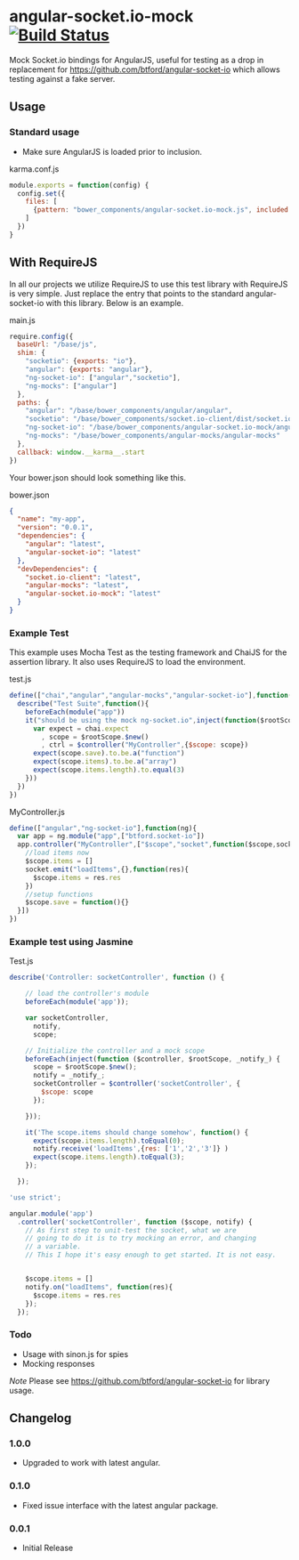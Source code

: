 angular-socket.io-mock [![Build Status](https://travis-ci.org/nullivex/angular-socket.io-mock.png?branch=master)](https://travis-ci.org/nullivex/angular-socket.io-mock)
======================

Mock Socket.io bindings for AngularJS, useful for testing as a drop in replacement for
https://github.com/btford/angular-socket-io which allows testing against a fake server.

## Usage

### Standard usage

* Make sure AngularJS is loaded prior to inclusion.

karma.conf.js
```js
module.exports = function(config) {
  config.set({
    files: [
      {pattern: "bower_components/angular-socket.io-mock.js", included: false}
    ]
  })
}
```

## With RequireJS

In all our projects we utilize RequireJS to use this test library with RequireJS is very simple. Just replace the entry
that points to the standard angular-socket-io with this library. Below is an example.

main.js
```js
require.config({
  baseUrl: "/base/js",
  shim: {
    "socketio": {exports: "io"},
    "angular": {exports: "angular"},
    "ng-socket-io": ["angular","socketio"],
    "ng-mocks": ["angular"]
  },
  paths: {
    "angular": "/base/bower_components/angular/angular",
    "socketio": "/base/bower_components/socket.io-client/dist/socket.io",
    "ng-socket-io": "/base/bower_components/angular-socket.io-mock/angular-socket.io-mock",
    "ng-mocks": "/base/bower_components/angular-mocks/angular-mocks"
  },
  callback: window.__karma__.start
})
```

Your bower.json should look something like this.

bower.json
```json
{
  "name": "my-app",
  "version": "0.0.1",
  "dependencies": {
    "angular": "latest",
    "angular-socket-io": "latest"
  },
  "devDependencies": {
    "socket.io-client": "latest",
    "angular-mocks": "latest",
    "angular-socket.io-mock": "latest"
  }
}
```

### Example Test

This example uses Mocha Test as the testing framework and ChaiJS for the assertion library. It also uses RequireJS to
load the environment.

test.js
```js
define(["chai","angular","angular-mocks","angular-socket-io"],function(chai){
  describe("Test Suite",function(){
    beforeEach(module("app"))
    it("should be using the mock ng-socket.io",inject(function($rootScope,$controller){
      var expect = chai.expect
        , scope = $rootScope.$new()
        , ctrl = $controller("MyController",{$scope: scope})
      expect(scope.save).to.be.a("function")
      expect(scope.items).to.be.a("array")
      expect(scope.items.length).to.equal(3)
    }))
  })
})
```

MyController.js
```js
define(["angular","ng-socket-io"],function(ng){
  var app = ng.module("app",["btford.socket-io"])
  app.controller("MyController",["$scope","socket",function($scope,socket){
    //load items now
    $scope.items = []
    socket.emit("loadItems",{},function(res){
      $scope.items = res.res
    })
    //setup functions
    $scope.save = function(){}
  }])
})
```

### Example test using Jasmine
Test.js
```js
describe('Controller: socketController', function () {

    // load the controller's module
    beforeEach(module('app'));

    var socketController,
      notify,
      scope;

    // Initialize the controller and a mock scope
    beforeEach(inject(function ($controller, $rootScope, _notify_) {
      scope = $rootScope.$new();
      notify = _notify_;
      socketController = $controller('socketController', {
        $scope: scope
      });

    }));

    it('The scope.items should change somehow', function() {
      expect(scope.items.length).toEqual(0);
      notify.receive('loadItems',{res: ['1','2','3']} )
      expect(scope.items.length).toEqual(3);
    });

  });
```

```js
'use strict';

angular.module('app')
  .controller('socketController', function ($scope, notify) {
    // As first step to unit-test the socket, what we are
    // going to do it is to try mocking an error, and changing
    // a variable.
    // This I hope it's easy enough to get started. It is not easy.


    $scope.items = []
    notify.on("loadItems", function(res){
      $scope.items = res.res
    });
  });
```

### Todo

* Usage with sinon.js for spies
* Mocking responses

*Note* Please see https://github.com/btford/angular-socket-io for library usage.

## Changelog

### 1.0.0
* Upgraded to work with latest angular.

### 0.1.0
* Fixed issue interface with the latest angular package.

### 0.0.1
* Initial Release
